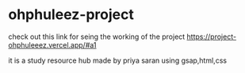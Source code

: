 ﻿# ohphuleez-project
check out this link for seing the working of the project
https://project-ohphuleeez.vercel.app/#a1


it is a study resource hub made by priya saran using gsap,html,css 
